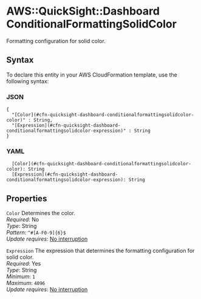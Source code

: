 # AWS::QuickSight::Dashboard ConditionalFormattingSolidColor<a name="aws-properties-quicksight-dashboard-conditionalformattingsolidcolor"></a>

Formatting configuration for solid color\.

## Syntax<a name="aws-properties-quicksight-dashboard-conditionalformattingsolidcolor-syntax"></a>

To declare this entity in your AWS CloudFormation template, use the following syntax:

### JSON<a name="aws-properties-quicksight-dashboard-conditionalformattingsolidcolor-syntax.json"></a>

```
{
  "[Color](#cfn-quicksight-dashboard-conditionalformattingsolidcolor-color)" : String,
  "[Expression](#cfn-quicksight-dashboard-conditionalformattingsolidcolor-expression)" : String
}
```

### YAML<a name="aws-properties-quicksight-dashboard-conditionalformattingsolidcolor-syntax.yaml"></a>

```
  [Color](#cfn-quicksight-dashboard-conditionalformattingsolidcolor-color): String
  [Expression](#cfn-quicksight-dashboard-conditionalformattingsolidcolor-expression): String
```

## Properties<a name="aws-properties-quicksight-dashboard-conditionalformattingsolidcolor-properties"></a>

`Color` <a name="cfn-quicksight-dashboard-conditionalformattingsolidcolor-color"></a>
Determines the color\.  
_Required_: No  
_Type_: String  
_Pattern_: `^#[A-F0-9]{6}$`  
_Update requires_: [No interruption](https://docs.aws.amazon.com/AWSCloudFormation/latest/UserGuide/using-cfn-updating-stacks-update-behaviors.html#update-no-interrupt)

`Expression` <a name="cfn-quicksight-dashboard-conditionalformattingsolidcolor-expression"></a>
The expression that determines the formatting configuration for solid color\.  
_Required_: Yes  
_Type_: String  
_Minimum_: `1`  
_Maximum_: `4096`  
_Update requires_: [No interruption](https://docs.aws.amazon.com/AWSCloudFormation/latest/UserGuide/using-cfn-updating-stacks-update-behaviors.html#update-no-interrupt)
